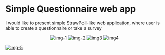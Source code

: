 # Simple Questionnaire web app

I would like to present simple StrawPoll-like web application, where user is able to create a questionnaire or take a survey

<p align="center">
<a href="https://ibb.co/mJkx544"><img src="https://i.ibb.co/mJkx544/img-1.png" alt="img-1" border="0"></a>
<a href="https://ibb.co/BsKKFxy"><img src="https://i.ibb.co/BsKKFxy/img-2.png" alt="img-2" border="0"></a>
<a href="https://ibb.co/k9qtDGg"><img src="https://i.ibb.co/k9qtDGg/img3.png" alt="img3" border="0"></a>
<a href="https://ibb.co/bmv2Wqs"><img src="https://i.ibb.co/bmv2Wqs/img4.png" alt="img4" border="0"></a>

<a href="https://ibb.co/YRKSCTq"><img src="https://i.ibb.co/YRKSCTq/img-5.png" alt="img-5" border="0"></a>
</p>

